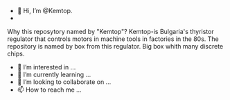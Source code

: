 - 👋 Hi, I’m @Kemtop. 
- 
Why this reposytory named by "Kemtop"?
Kemtop-is Bulgaria's thyristor regulator that controls motors in machine tools in factories in the 80s.
The repository is named by box from this regulator.
Big box whith many discrete chips.

- 👀 I’m interested in ...
- 🌱 I’m currently learning ...
- 💞️ I’m looking to collaborate on ...
- 📫 How to reach me ...

<!---
Kemtop/Kemtop is a ✨ special ✨ repository because its `README.md` (this file) appears on your GitHub profile.
You can click the Preview link to take a look at your changes.
--->
